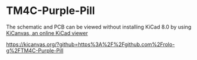 # TM4C-Purple-Pill
The schematic and PCB can be viewed without installing KiCad 8.0 by using [KiCanvas, an online KiCad viewer](https://github.com/theacodes/kicanvas)

https://kicanvas.org/?github=https%3A%2F%2Fgithub.com%2Frolo-g%2FTM4C-Purple-Pill
